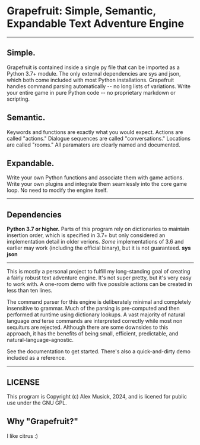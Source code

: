 # Grapefruit: Simple, Semantic, Expandable Text Adventure Engine
---
## Simple.
Grapefruit is contained inside a single py file that can be imported as a Python 3.7+ module.
The only external dependencies are sys and json, which both come included with most Python installations.
Grapefruit handles command parsing automatically -- no long lists of variations.
Write your entire game in pure Python code -- no proprietary markdown or scripting.

## Semantic.
Keywords and functions are exactly what you would expect.
Actions are called "actions."
Dialogue sequences are called "conversations."
Locations are called "rooms."
All paramaters are clearly named and documented.

## Expandable.
Write your own Python functions and associate them with game actions.
Write your own plugins and integrate them seamlessly into the core game loop.
No need to modify the engine itself.

---

## Dependencies
**Python 3.7 or higher.** Parts of this program rely on dictionaries to maintain insertion order, which is specified in 3.7+ but only considered an implementation detail in older verions. *Some* implementations of 3.6 and earlier may work (including the official binary), but it is not guaranteed.
**sys**
**json**

---

This is mostly a personal project to fulfill my long-standing goal of creating a fairly robust text adventure engine. It's not super pretty, but it's very easy to work with. A one-room demo with five possible actions can be created in less than ten lines.

The command parser for this engine is deliberately minimal and completely insensitive to grammar. Much of the parsing is pre-computed and then performed at runtime using dictionary lookups. A vast majority of natural language *and* terse commands are interpreted correctly while most non sequiturs are rejected. Although there are some downsides to this approach, it has the benefits of being small, efficient, predictable, and natural-language-agnostic.

See the documentation to get started. There's also a quick-and-dirty demo included as a reference.

---

## LICENSE
This program is Copyright (c) Alex Musick, 2024, and is licened for public use under the GNU GPL.

## Why "Grapefruit?"
I like citrus :)